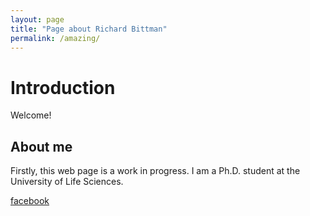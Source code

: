 ```yaml
---
layout: page
title: "Page about Richard Bittman"
permalink: /amazing/
---
```


# Introduction
Welcome! 

## About me
Firstly, this web page is a work in progress. I am a Ph.D. student at the University of Life Sciences.

[facebook](https://www.facebook.com/richard.bittman/)